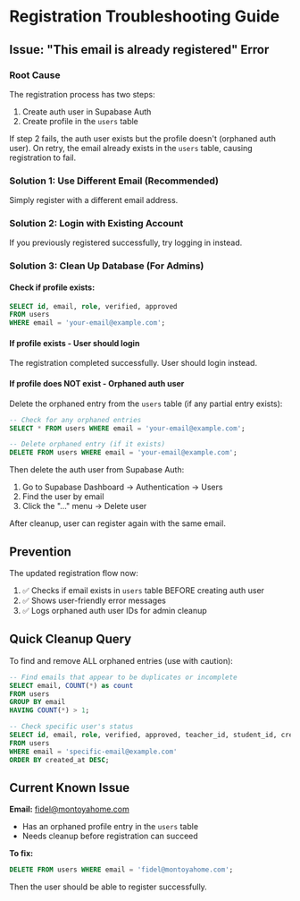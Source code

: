# Registration Troubleshooting Guide

## Issue: "This email is already registered" Error

### Root Cause
The registration process has two steps:
1. Create auth user in Supabase Auth
2. Create profile in the `users` table

If step 2 fails, the auth user exists but the profile doesn't (orphaned auth user). On retry, the email already exists in the `users` table, causing registration to fail.

### Solution 1: Use Different Email (Recommended)
Simply register with a different email address.

### Solution 2: Login with Existing Account
If you previously registered successfully, try logging in instead.

### Solution 3: Clean Up Database (For Admins)

#### Check if profile exists:
```sql
SELECT id, email, role, verified, approved
FROM users
WHERE email = 'your-email@example.com';
```

#### If profile exists - User should login
The registration completed successfully. User should login instead.

#### If profile does NOT exist - Orphaned auth user
Delete the orphaned entry from the `users` table (if any partial entry exists):

```sql
-- Check for any orphaned entries
SELECT * FROM users WHERE email = 'your-email@example.com';

-- Delete orphaned entry (if it exists)
DELETE FROM users WHERE email = 'your-email@example.com';
```

Then delete the auth user from Supabase Auth:
1. Go to Supabase Dashboard → Authentication → Users
2. Find the user by email
3. Click the "..." menu → Delete user

After cleanup, user can register again with the same email.

## Prevention
The updated registration flow now:
1. ✅ Checks if email exists in `users` table BEFORE creating auth user
2. ✅ Shows user-friendly error messages
3. ✅ Logs orphaned auth user IDs for admin cleanup

## Quick Cleanup Query
To find and remove ALL orphaned entries (use with caution):

```sql
-- Find emails that appear to be duplicates or incomplete
SELECT email, COUNT(*) as count
FROM users
GROUP BY email
HAVING COUNT(*) > 1;

-- Check specific user's status
SELECT id, email, role, verified, approved, teacher_id, student_id, created_at
FROM users
WHERE email = 'specific-email@example.com'
ORDER BY created_at DESC;
```

## Current Known Issue
**Email:** fidel@montoyahome.com
- Has an orphaned profile entry in the `users` table
- Needs cleanup before registration can succeed

**To fix:**
```sql
DELETE FROM users WHERE email = 'fidel@montoyahome.com';
```

Then the user should be able to register successfully.
